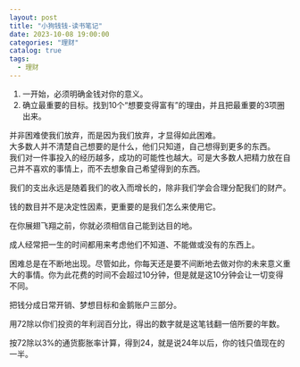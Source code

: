 ```yaml
---
layout: post
title: "小狗钱钱-读书笔记"
date: 2023-10-08 19:00:00
categories: "理财"
catalog: true
tags:
  - 理财
---
```


1. 一开始，必须明确金钱对你的意义。  
2. 确立最重要的目标。找到10个“想要变得富有”的理由，并且把最重要的3项圈出来。    

并非困难使我们放弃，而是因为我们放弃，才显得如此困难。  
大多数人并不清楚自己想要的是什么，他们只知道，自己想得到更多的东西。  
我们对一件事投入的经历越多，成功的可能性也越大。可是大多数人把精力放在自己并不喜欢的事情上，而不去想象自己希望得到的东西。   

我们的支出永远是随着我们的收入而增长的，除非我们学会合理分配我们的财产。  

钱的数目并不是决定性因素，更重要的是我们怎么来使用它。  

在你展翅飞翔之前，你就必须相信自己能到达目的地。   

成人经常把一生的时间都用来考虑他们不知道、不能做或没有的东西上。  

困难总是在不断地出现。尽管如此，你每天还是要不间断地去做对你的未来意义重大的事情。你为此花费的时间不会超过10分钟，但是就是这10分钟会让一切变得不同。  

把钱分成日常开销、梦想目标和金鹅账户三部分。  

用72除以你们投资的年利润百分比，得出的数字就是这笔钱翻一倍所要的年数。  

按72除以3%的通货膨胀率计算，得到24，就是说24年以后，你的钱只值现在的一半。  

